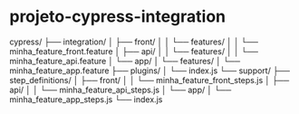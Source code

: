 # projeto-cypress-integration

cypress/
├── integration/
│   ├── front/
│   │   └── features/
│   │       └── minha_feature_front.feature
│   ├── api/
│   │   └── features/
│   │       └── minha_feature_api.feature
│   └── app/
│       └── features/
│           └── minha_feature_app.feature
├── plugins/
│   └── index.js
└── support/
    ├── step_definitions/
    │   ├── front/
    │   │   └── minha_feature_front_steps.js
    │   ├── api/
    │   │   └── minha_feature_api_steps.js
    │   └── app/
    │       └── minha_feature_app_steps.js
    └── index.js